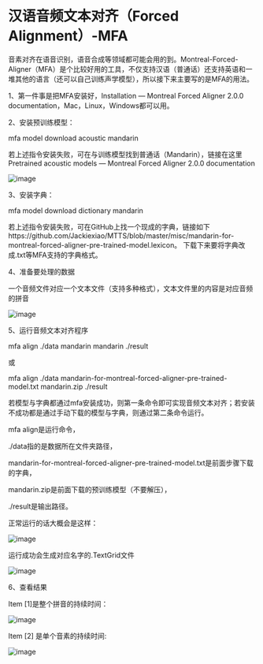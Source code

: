 # 汉语音频文本对齐（Forced Alignment）-MFA
​
音素对齐在语音识别，语音合成等领域都可能会用的到。Montreal-Forced-Aligner（MFA）是个比较好用的工具，不仅支持汉语（普通话）还支持英语和一堆其他的语言（还可以自己训练声学模型），所以接下来主要写的是MFA的用法。

1、第一件事是把MFA安装好，Installation — Montreal Forced Aligner 2.0.0 documentation，Mac，Linux，Windows都可以用。

2、安装预训练模型：

mfa model download acoustic mandarin

若上述指令安装失败，可在与训练模型找到普通话（Mandarin），链接在这里Pretrained acoustic models — Montreal Forced Aligner 2.0.0 documentation

![image](https://user-images.githubusercontent.com/49120307/163780314-7f918c8a-64a5-4641-b799-f704dbf84022.png)

3、安装字典：

mfa model download dictionary mandarin

若上述指令安装失败，可在GitHub上找一个现成的字典，链接如下https://github.com/Jackiexiao/MTTS/blob/master/misc/mandarin-for-montreal-forced-aligner-pre-trained-model.lexicon。 下载下来要将字典改成.txt等MFA支持的字典格式。

4、准备要处理的数据

一个音频文件对应一个文本文件（支持多种格式），文本文件里的内容是对应音频的拼音

![image](https://user-images.githubusercontent.com/49120307/163780373-1bb8ae6a-d9e8-4dcf-a5cd-e604c17cd4de.png)

5、运行音频文本对齐程序

mfa align ./data mandarin mandarin ./result

或

mfa align ./data mandarin-for-montreal-forced-aligner-pre-trained-model.txt mandarin.zip ./result

若模型与字典都通过mfa安装成功，则第一条命令即可实现音频文本对齐；若安装不成功都是通过手动下载的模型与字典，则通过第二条命令运行。

mfa align是运行命令，

./data指的是数据所在文件夹路径，

mandarin-for-montreal-forced-aligner-pre-trained-model.txt是前面步骤下载的字典，

mandarin.zip是前面下载的预训练模型（不要解压），

./result是输出路径。

正常运行的话大概会是这样：

![image](https://user-images.githubusercontent.com/49120307/163780437-b0d7baba-8bb9-4e3c-a677-74eb8dc6dfa2.png)

运行成功会生成对应名字的.TextGrid文件

![image](https://user-images.githubusercontent.com/49120307/163780457-7c309900-30c8-459f-8d2c-7e37c7953352.png)

6、查看结果

Item [1]是整个拼音的持续时间：

![image](https://user-images.githubusercontent.com/49120307/163780490-986556c2-55dc-4a93-9c9b-1c6b79ef307c.png)

Item [2] 是单个音素的持续时间:

![image](https://user-images.githubusercontent.com/49120307/163780515-7fffc6b9-840e-4ea8-82bc-c3c087eeae43.png)

​
